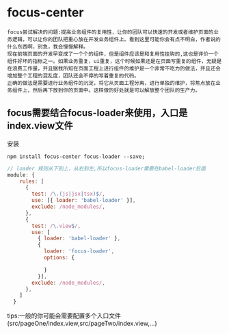 # focus-center
    focus尝试解决的问题:提高业务组件的复用性，让你的团队可以快速的开发或者维护页面的业务逻辑，可以让你的团队把重心放在开发业务组件上。看到这里可能你会有点不明白，作者说的什么东西啊，别急，我会慢慢解释。
    现在前端页面的开发早变成了一个个的组件，但是组件应该是和复用性挂钩的,这也是评价一个组件好坏的指标之一。如果业务重复，ui重复，这个时候如果还是在页面写重复的组件，无疑是在浪费工作量，并且据我所知在页面工程上进行组件的维护是一个非常不吃力的做法，并且还会增加整个工程的混乱度，团队还会不停的写着重复的代码。
    正确的做法是需要进行业务组件的沉淀，将它从页面工程分离，进行单独的维护，将焦点放在业务组件上，然后再下放到你的页面中。这样做的好处就是可以解放整个团队的生产力。
    

## focus需要结合focus-loader来使用，入口是index.view文件

安装
```
npm install focus-center focus-loader --save;
```

```javascript
// loader 规则从下到上，从右到左,所以focus-loader需要在babel-loader后面
module: {
    rules: [
      {
        test: /\.(js|jsx|tsx)$/,
        use: [{ loader: 'babel-loader' }],
        exclude: /node_modules/,
      },
      {
        test: /\.view$/,
        use: [
          { loader: 'babel-loader' },
          {
            loader: 'focus-loader',
            options: {

            }
          }],
        exclude: /node_modules/,
      },
    ]
  }
```
tips:一般的你可能会需要配置多个入口文件(src/pageOne/index.view,src/pageTwo/index.view,...)    

